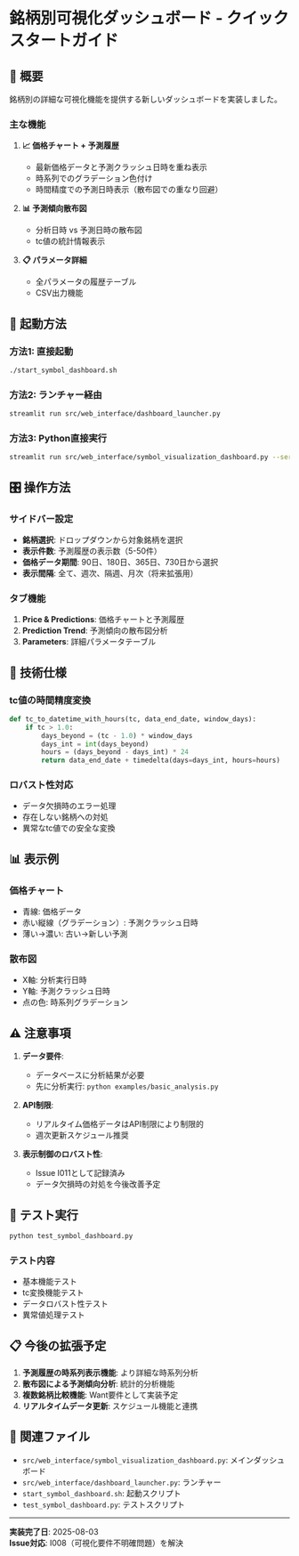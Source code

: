 # 銘柄別可視化ダッシュボード - クイックスタートガイド

## 🎯 概要

銘柄別の詳細な可視化機能を提供する新しいダッシュボードを実装しました。

### 主な機能

1. **📈 価格チャート + 予測履歴**
   - 最新価格データと予測クラッシュ日時を重ね表示
   - 時系列でのグラデーション色付け
   - 時間精度での予測日時表示（散布図での重なり回避）

2. **📊 予測傾向散布図**
   - 分析日時 vs 予測日時の散布図
   - tc値の統計情報表示

3. **📋 パラメータ詳細**
   - 全パラメータの履歴テーブル
   - CSV出力機能

## 🚀 起動方法

### 方法1: 直接起動
```bash
./start_symbol_dashboard.sh
```

### 方法2: ランチャー経由
```bash
streamlit run src/web_interface/dashboard_launcher.py
```

### 方法3: Python直接実行
```bash
streamlit run src/web_interface/symbol_visualization_dashboard.py --server.port 8501
```

## 🎛️ 操作方法

### サイドバー設定

- **銘柄選択**: ドロップダウンから対象銘柄を選択
- **表示件数**: 予測履歴の表示数（5-50件）
- **価格データ期間**: 90日、180日、365日、730日から選択
- **表示間隔**: 全て、週次、隔週、月次（将来拡張用）

### タブ機能

1. **Price & Predictions**: 価格チャートと予測履歴
2. **Prediction Trend**: 予測傾向の散布図分析
3. **Parameters**: 詳細パラメータテーブル

## 🔧 技術仕様

### tc値の時間精度変換

```python
def tc_to_datetime_with_hours(tc, data_end_date, window_days):
    if tc > 1.0:
        days_beyond = (tc - 1.0) * window_days
        days_int = int(days_beyond)
        hours = (days_beyond - days_int) * 24
        return data_end_date + timedelta(days=days_int, hours=hours)
```

### ロバスト性対応

- データ欠損時のエラー処理
- 存在しない銘柄への対処
- 異常なtc値での安全な変換

## 📊 表示例

### 価格チャート
- 青線: 価格データ
- 赤い縦線（グラデーション）: 予測クラッシュ日時
- 薄い→濃い: 古い→新しい予測

### 散布図
- X軸: 分析実行日時
- Y軸: 予測クラッシュ日時
- 点の色: 時系列グラデーション

## ⚠️ 注意事項

1. **データ要件**: 
   - データベースに分析結果が必要
   - 先に分析実行: `python examples/basic_analysis.py`

2. **API制限**:
   - リアルタイム価格データはAPI制限により制限的
   - 週次更新スケジュール推奨

3. **表示制御のロバスト性**:
   - Issue I011として記録済み
   - データ欠損時の対処を今後改善予定

## 🧪 テスト実行

```bash
python test_symbol_dashboard.py
```

### テスト内容
- 基本機能テスト
- tc変換機能テスト
- データロバスト性テスト
- 異常値処理テスト

## 📋 今後の拡張予定

1. **予測履歴の時系列表示機能**: より詳細な時系列分析
2. **散布図による予測傾向分析**: 統計的分析機能
3. **複数銘柄比較機能**: Want要件として実装予定
4. **リアルタイムデータ更新**: スケジュール機能と連携

## 🔗 関連ファイル

- `src/web_interface/symbol_visualization_dashboard.py`: メインダッシュボード
- `src/web_interface/dashboard_launcher.py`: ランチャー
- `start_symbol_dashboard.sh`: 起動スクリプト
- `test_symbol_dashboard.py`: テストスクリプト

---

**実装完了日**: 2025-08-03  
**Issue対応**: I008（可視化要件不明確問題）を解決